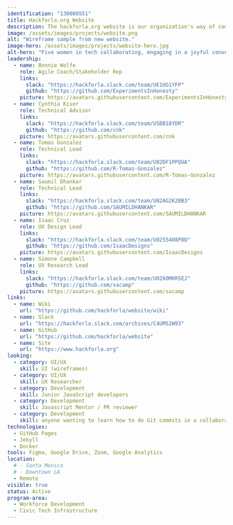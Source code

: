 ```yaml
---
identification: "130000551"
title: Hackforla.org Website
description: The hackforla.org website is our organization's way of communicating with volunteers, stakeholders, and donors. This project is a good place to start for new volunteers looking to polish their git protocol skills (branches, separation of concerns, etc.). We currently have two development paths&#58; growth (building out new pages and guides) and optimization (taking inventory of our code and design systems) to ensure we are consistently delivering value to our users while being scalable in our approach to building the site.
image: /assets/images/projects/website.png
alt: "Wireframe sample from new website."
image-hero: /assets/images/projects/website-hero.jpg
alt-hero: "Five women in tech collaborating, engaging in a joyful conversation."
leadership:
  - name: Bonnie Wolfe
    role: Agile Coach/Stakeholder Rep
    links:
      slack: "https://hackforla.slack.com/team/UE1UG1YFP"
      github: "https://github.com/ExperimentsInHonesty"
    picture: https://avatars.githubusercontent.com/ExperimentsInHonesty
  - name: Cynthia Kiser
    role: Technical Advisor
    links:
      slack: "https://hackforla.slack.com/team/USBB18YDR"
      github: "https://github.com/cnk"
    picture: https://avatars.githubusercontent.com/cnk
  - name: Tomas Gonzalez
    role: Technical Lead
    links:
      slack: "https://hackforla.slack.com/team/U02DF1PPQUA"
      github: "https://github.com/R-Tomas-Gonzalez"
    picture: https://avatars.githubusercontent.com/R-Tomas-Gonzalez
  - name: Saumil Dhankar
    role: Technical Lead
    links:
      slack: "https://hackforla.slack.com/team/U02AG2K2BB3"
      github: "https://github.com/SAUMILDHANKAR"
    picture: https://avatars.githubusercontent.com/SAUMILDHANKAR
  - name: Isaac Cruz
    role: UX Design Lead
    links:
      slack: "https://hackforla.slack.com/team/U0255408P8Q"
      github: "https://github.com/IsaacDesigns"
    picture: https://avatars.githubusercontent.com/IsaacDesigns
  - name: Simone Campbell
    role: UX Research Lead
    links:
      slack: "https://hackforla.slack.com/team/U0260MKR5EJ"
      github: "https://github.com/sacamp"
    picture: https://avatars.githubusercontent.com/sacamp
links:
  - name: Wiki
    url: "https://github.com/hackforla/website/wiki"
  - name: Slack
    url: "https://hackforla.slack.com/archives/C4UM52W93"
  - name: GitHub
    url: "https://github.com/hackforla/website"
  - name: Site
    url: "https://www.hackforla.org"
looking:
  - category: UI/UX
    skill: UI (wireframes)
  - category: UI/UX
    skill: UX Researcher
  - category: Development
    skill: Junior JavaScript developers
  - category: Development
    skill: Javascript Mentor / PR reviewer
  - category: Development
    skill: anyone wanting to learn how to do Git commits in a collaborative work environment
technologies:
  - GitHub Pages
  - Jekyll
  - Docker
tools: Figma, Google Drive, Zoom, Google Analytics
location:
  # - Santa Monica
  # - Downtown LA
  - Remote
visible: true
status: Active
program-area:
  - Workforce Development
  - Civic Tech Infrastructure
---
```


